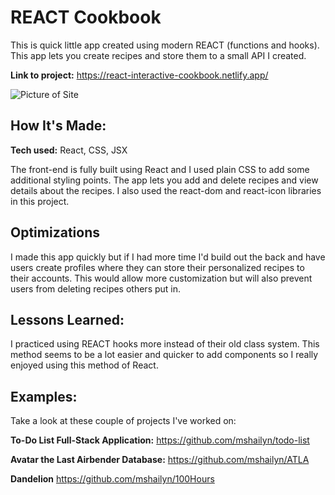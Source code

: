 # REACT Cookbook
This is quick little app created using modern REACT (functions and hooks). This app lets you create recipes and store them to a small API I created. 

**Link to project:** https://react-interactive-cookbook.netlify.app/

![Picture of Site](public/pic.png "REACT Cookbook")

## How It's Made:

**Tech used:** React, CSS, JSX

The front-end is fully built using React and I used plain CSS to add some additional styling points. The app lets you add and delete recipes and view details about the recipes. I also used the react-dom and react-icon libraries in this project.

## Optimizations

I made this app quickly but if I had more time I'd build out the back and have users create profiles where they can store their personalized recipes to their accounts. This would allow more customization but will also prevent users from deleting recipes others put in. 

## Lessons Learned:

I practiced using REACT hooks more instead of their old class system. This method seems to be a lot easier and quicker to add components so I really enjoyed using this method of React.

## Examples:
Take a look at these couple of projects I've worked on:

**To-Do List Full-Stack Application:** https://github.com/mshailyn/todo-list

**Avatar the Last Airbender Database:** https://github.com/mshailyn/ATLA

**Dandelion** https://github.com/mshailyn/100Hours
